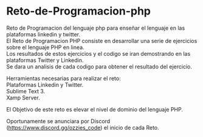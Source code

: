 # Reto-de-Programacion-php
Reto de Programacion del lenguaje php para enseñar el lenguaje en las plataformas linkedin y twitter.                                                                                  
El Reto de Programacion PHP consiste en desarrollar una serie de ejercicios sobre el lenguaje PHP en linea.                                                                            
Los resultados de estos ejercicios y el codigo se iran demostrando en las plataformas Twitter y Linkedin.                                                                              
Se dara un analisis de cada codigo para obtener el resultado del ejercicio.

Herramientas necesarias para realizar el reto:                                                                                                                                        
Plataformas Linkedin y Twitter.                                                                                                                                                        
Sublime Text 3.                                                                                                                                                                        
Xamp Server.

El Objetivo de este reto es elevar el nivel de dominio del lenguaje PHP.

Oportunamente se anunciara por Discord (https://www.discord.gg/ozzies_code) el inicio de cada Reto.
